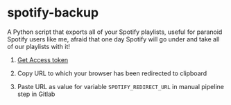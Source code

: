 spotify-backup
==============

A Python script that exports all of your Spotify playlists, useful for paranoid Spotify users like me, afraid that one day Spotify will go under and take all of our playlists with it!

1. [Get Access token](https://accounts.spotify.com/authorize?response_type=token&client_id=5c098bcc800e45d49e476265bc9b6934&scope=playlist-read-private+playlist-read-collaborative+user-library-read&redirect_uri=http%3A%2F%2F127.0.0.1%3A43019%2Fredirect)

2. Copy URL to which your browser has been redirected to clipboard

3. Paste URL as value for variable `SPOTIFY_REDIRECT_URL` in manual pipeline step in Gitlab


